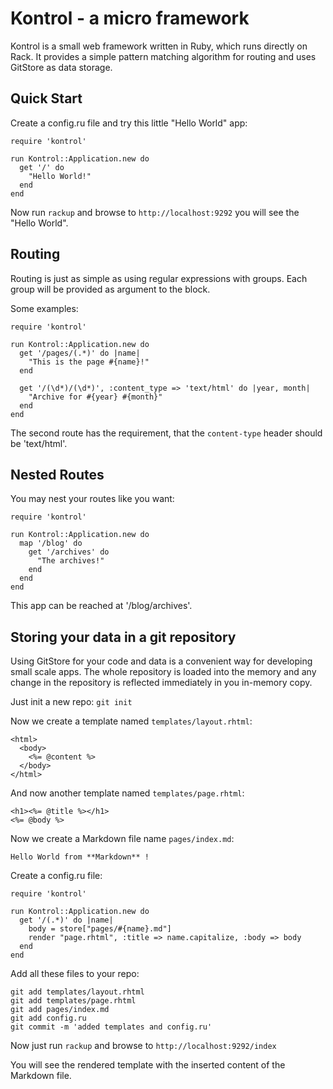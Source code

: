 Kontrol - a micro framework
===========================

Kontrol is a small web framework written in Ruby, which runs directly
on Rack. It provides a simple pattern matching algorithm for routing
and uses GitStore as data storage.

## Quick Start

Create a config.ru file and try this little "Hello World" app:

    require 'kontrol'

    run Kontrol::Application.new do
      get '/' do
        "Hello World!" 
      end
    end

Now run `rackup` and browse to `http://localhost:9292` you will see the "Hello World".


## Routing

Routing is just as simple as using regular expressions with
groups. Each group will be provided as argument to the block.

Some examples:

    require 'kontrol'

    run Kontrol::Application.new do
      get '/pages/(.*)' do |name|
        "This is the page #{name}!"
      end

      get '/(\d*)/(\d*)', :content_type => 'text/html' do |year, month|
        "Archive for #{year} #{month}"
      end
    end

The second route has the requirement, that the `content-type` header
should be 'text/html'.


## Nested Routes

You may nest your routes like you want:

    require 'kontrol'

    run Kontrol::Application.new do
      map '/blog' do
        get '/archives' do
          "The archives!"
        end
      end
    end

This app can be reached at '/blog/archives'.


## Storing your data in a git repository

Using GitStore for your code and data is a convenient way for
developing small scale apps. The whole repository is loaded into the
memory and any change in the repository is reflected immediately in
you in-memory copy.

Just init a new repo: `git init`

Now we create a template named `templates/layout.rhtml`:

    <html>
      <body>
        <%= @content %>
      </body>
    </html>

And now another template named `templates/page.rhtml`:

    <h1><%= @title %></h1>
    <%= @body %>

Now we create a Markdown file name `pages/index.md`:

    Hello World from **Markdown** !


Create a config.ru file:

    require 'kontrol'

    run Kontrol::Application.new do
      get '/(.*)' do |name|
        body = store["pages/#{name}.md"]
        render "page.rhtml", :title => name.capitalize, :body => body
      end
    end

Add all these files to your repo:

    git add templates/layout.rhtml
    git add templates/page.rhtml
    git add pages/index.md
    git add config.ru
    git commit -m 'added templates and config.ru'

Now just run `rackup` and browse to `http://localhost:9292/index`

You will see the rendered template with the inserted content of the
Markdown file.

